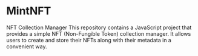 # MintNFT
NFT Collection Manager  This repository contains a JavaScript project that provides a simple NFT (Non-Fungible Token) collection manager. It allows users to create and store their NFTs along with their metadata in a convenient way.
